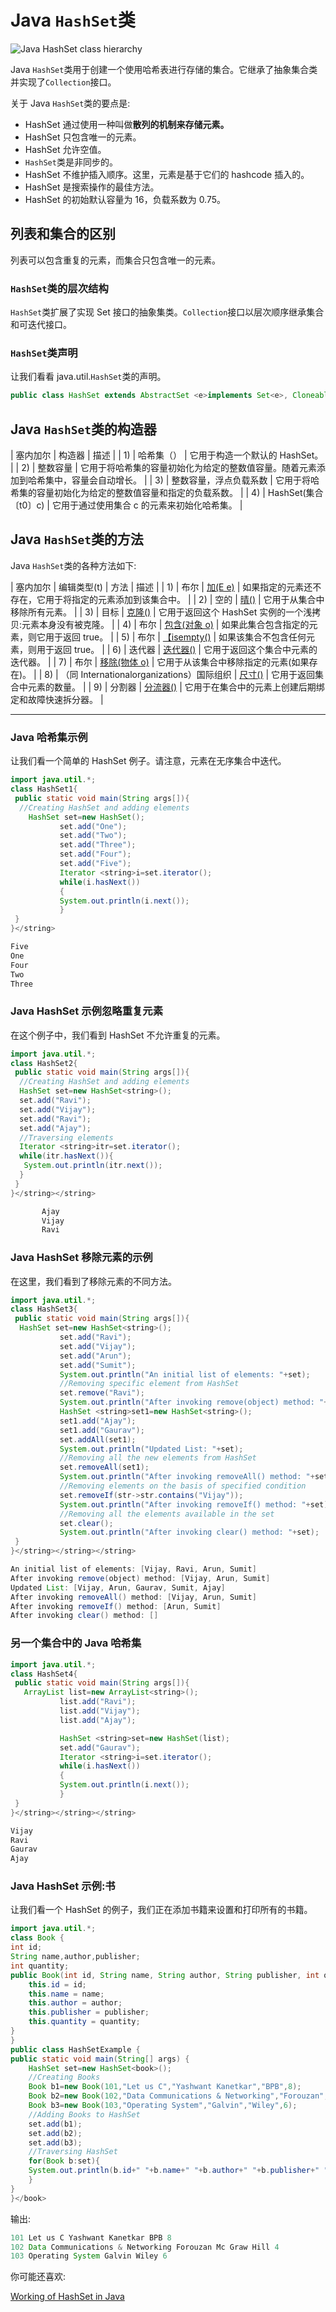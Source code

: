 # Java `HashSet`类



![Java HashSet class hierarchy](../img/c0c4759c1217792804e17b4d8eb644d7.png)

Java `HashSet`类用于创建一个使用哈希表进行存储的集合。它继承了抽象集合类并实现了`Collection`接口。

关于 Java `HashSet`类的要点是:

*   HashSet 通过使用一种叫做**散列的机制来存储元素。**
*   HashSet 只包含唯一的元素。
*   HashSet 允许空值。
*   `HashSet`类是非同步的。
*   HashSet 不维护插入顺序。这里，元素是基于它们的 hashcode 插入的。
*   HashSet 是搜索操作的最佳方法。
*   HashSet 的初始默认容量为 16，负载系数为 0.75。

## 列表和集合的区别

列表可以包含重复的元素，而集合只包含唯一的元素。

### `HashSet`类的层次结构

`HashSet`类扩展了实现 Set 接口的抽象集类。`Collection`接口以层次顺序继承集合和可迭代接口。

### `HashSet`类声明

让我们看看 java.util.`HashSet`类的声明。

```java
public class HashSet extends AbstractSet <e>implements Set<e>, Cloneable, Serializable</e></e> 
```

## Java `HashSet`类的构造器

| 塞内加尔 | 构造器 | 描述 |
| 1) | 哈希集（） | 它用于构造一个默认的 HashSet。 |
| 2) | 整数容量 | 它用于将哈希集的容量初始化为给定的整数值容量。随着元素添加到哈希集中，容量会自动增长。 |
| 3) | 整数容量，浮点负载系数 | 它用于将哈希集的容量初始化为给定的整数值容量和指定的负载系数。 |
| 4) | HashSet(集合〔t0〕c) | 它用于通过使用集合 c 的元素来初始化哈希集。 |

## Java `HashSet`类的方法

Java `HashSet`类的各种方法如下:

| 塞内加尔 | 编辑类型(t) | 方法 | 描述 |
| 1) | 布尔 | [加(E e)](java-hashset-add-method) | 如果指定的元素还不存在，它用于将指定的元素添加到该集合中。 |
| 2) | 空的 | [晴()](java-hashset-clear-method) | 它用于从集合中移除所有元素。 |
| 3) | 目标 | [克隆()](java-hashset-clone-method) | 它用于返回这个 HashSet 实例的一个浅拷贝:元素本身没有被克隆。 |
| 4) | 布尔 | [包含(对象 o)](java-hashset-contains-method) | 如果此集合包含指定的元素，则它用于返回 true。 |
| 5) | 布尔 | [【isempty()](java-hashset-isempty-method) | 如果该集合不包含任何元素，则用于返回 true。 |
| 6) | 迭代器 | [迭代器()](java-hashset-iterator-method) | 它用于返回这个集合中元素的迭代器。 |
| 7) | 布尔 | [移除(物体 o)](java-hashset-remove-method) | 它用于从该集合中移除指定的元素(如果存在)。 |
| 8) | （同 Internationalorganizations）国际组织 | [尺寸()](java-hashset-size-method) | 它用于返回集合中元素的数量。 |
| 9) | 分割器 | [分流器()](java-hashset-spliterator-method) | 它用于在集合中的元素上创建后期绑定和故障快速拆分器。 |

* * *

### Java 哈希集示例

让我们看一个简单的 HashSet 例子。请注意，元素在无序集合中迭代。

```java
import java.util.*;
class HashSet1{
 public static void main(String args[]){
  //Creating HashSet and adding elements
    HashSet set=new HashSet();
		   set.add("One");  
		   set.add("Two");  
		   set.add("Three"); 
		   set.add("Four");
		   set.add("Five");
		   Iterator <string>i=set.iterator();
		   while(i.hasNext())
		   {
		   System.out.println(i.next());
		   }
 }
}</string> 
```

```java
Five
One
Four
Two
Three

```

### Java HashSet 示例忽略重复元素

在这个例子中，我们看到 HashSet 不允许重复的元素。

```java
import java.util.*;
class HashSet2{
 public static void main(String args[]){
  //Creating HashSet and adding elements
  HashSet set=new HashSet<string>();
  set.add("Ravi");
  set.add("Vijay");
  set.add("Ravi");
  set.add("Ajay");
  //Traversing elements
  Iterator <string>itr=set.iterator();
  while(itr.hasNext()){
   System.out.println(itr.next());
  }
 }
}</string></string> 
```

```java
       Ajay
       Vijay
       Ravi

```

### Java HashSet 移除元素的示例

在这里，我们看到了移除元素的不同方法。

```java
import java.util.*;
class HashSet3{
 public static void main(String args[]){
  HashSet set=new HashSet<string>();
		   set.add("Ravi");
		   set.add("Vijay");
		   set.add("Arun");
		   set.add("Sumit");
		   System.out.println("An initial list of elements: "+set);
		   //Removing specific element from HashSet
		   set.remove("Ravi");
		   System.out.println("After invoking remove(object) method: "+set);
		   HashSet <string>set1=new HashSet<string>();
		   set1.add("Ajay");
		   set1.add("Gaurav");
		   set.addAll(set1);
		   System.out.println("Updated List: "+set);
		   //Removing all the new elements from HashSet
		   set.removeAll(set1);
		   System.out.println("After invoking removeAll() method: "+set);
		   //Removing elements on the basis of specified condition
		   set.removeIf(str->str.contains("Vijay"));  
		   System.out.println("After invoking removeIf() method: "+set);
		   //Removing all the elements available in the set
		   set.clear();
		   System.out.println("After invoking clear() method: "+set);
 }
}</string></string></string> 
```

```java
An initial list of elements: [Vijay, Ravi, Arun, Sumit]
After invoking remove(object) method: [Vijay, Arun, Sumit]
Updated List: [Vijay, Arun, Gaurav, Sumit, Ajay]
After invoking removeAll() method: [Vijay, Arun, Sumit]
After invoking removeIf() method: [Arun, Sumit]
After invoking clear() method: []

```

### 另一个集合中的 Java 哈希集

```java
import java.util.*;
class HashSet4{
 public static void main(String args[]){
   ArrayList list=new ArrayList<string>();
		   list.add("Ravi");
		   list.add("Vijay");
		   list.add("Ajay");

		   HashSet <string>set=new HashSet(list);
		   set.add("Gaurav");
		   Iterator <string>i=set.iterator();
		   while(i.hasNext())
		   {
		   System.out.println(i.next());
		   }
 }
}</string></string></string> 
```

```java
Vijay
Ravi
Gaurav
Ajay

```

### Java HashSet 示例:书

让我们看一个 HashSet 的例子，我们正在添加书籍来设置和打印所有的书籍。

```java
import java.util.*;
class Book {
int id;
String name,author,publisher;
int quantity;
public Book(int id, String name, String author, String publisher, int quantity) {
	this.id = id;
	this.name = name;
	this.author = author;
	this.publisher = publisher;
	this.quantity = quantity;
}
}
public class HashSetExample {
public static void main(String[] args) {
	HashSet set=new HashSet<book>();
	//Creating Books
	Book b1=new Book(101,"Let us C","Yashwant Kanetkar","BPB",8);
	Book b2=new Book(102,"Data Communications & Networking","Forouzan","Mc Graw Hill",4);
	Book b3=new Book(103,"Operating System","Galvin","Wiley",6);
	//Adding Books to HashSet
	set.add(b1);
	set.add(b2);
	set.add(b3);
	//Traversing HashSet
	for(Book b:set){
	System.out.println(b.id+" "+b.name+" "+b.author+" "+b.publisher+" "+b.quantity);
	}
}
}</book> 
```

输出:

```java
101 Let us C Yashwant Kanetkar BPB 8
102 Data Communications & Networking Forouzan Mc Graw Hill 4
103 Operating System Galvin Wiley 6

```

你可能还喜欢:

[Working of HashSet in Java](working-of-hashset-in-java)